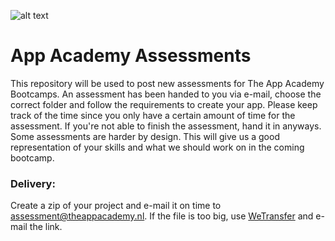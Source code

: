 ![alt text](https://i.imgur.com/IrpJNEc.png)
# App Academy Assessments

This repository will be used to post new assessments for The App Academy Bootcamps. An assessment has been handed to you via e-mail, choose the correct folder and follow the requirements to create your app. Please keep track of the time since you only have a certain amount of time for the assessment. If you're not able to finish the assessment, hand it in anyways. Some assessments are harder by design. This will give us a good representation of your skills and what we should work on in the coming bootcamp. 

### Delivery:

Create a zip of your project and e-mail it on time to assessment@theappacademy.nl. If the file is too big, use [WeTransfer](https://wetransfer.com/) and e-mail the link.
